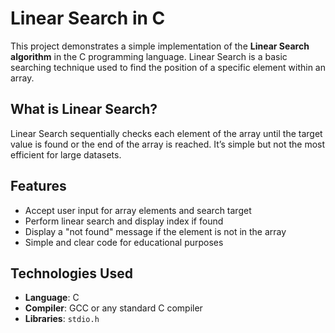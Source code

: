 # Linear Search in C

This project demonstrates a simple implementation of the **Linear Search algorithm** in the C programming language. Linear Search is a basic searching technique used to find the position of a specific element within an array.

## What is Linear Search?

Linear Search sequentially checks each element of the array until the target value is found or the end of the array is reached. It’s simple but not the most efficient for large datasets.

## Features

- Accept user input for array elements and search target
- Perform linear search and display index if found
- Display a "not found" message if the element is not in the array
- Simple and clear code for educational purposes

## Technologies Used

- **Language**: C
- **Compiler**: GCC or any standard C compiler
- **Libraries**: `stdio.h`
